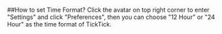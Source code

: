 ##How to set Time Format?
Click the avatar on top right corner to enter "Settings" and click "Preferences", then you can choose "12 Hour" or "24 Hour" as the time format of TickTick.
